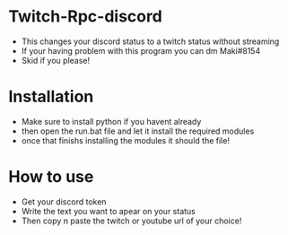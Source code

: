 # Twitch-Rpc-discord
- This changes your discord status to a twitch status without streaming
- If your having problem with this program you can dm Maki#8154
- Skid if you please! 

# Installation

- Make sure to install python if you havent already 
- then open the run.bat file and let it install the required modules 
- once that finishs installing the modules it should the file! 

# How to use 

- Get your discord token 
- Write the text you want to apear on your status 
- Then copy n paste the twitch or youtube url of your choice! 
